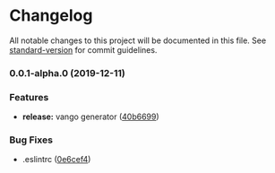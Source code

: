 # Changelog

All notable changes to this project will be documented in this file. See [standard-version](https://github.com/conventional-changelog/standard-version) for commit guidelines.

### 0.0.1-alpha.0 (2019-12-11)


### Features

* **release:** vango generator ([40b6699](https://github.com/vangojs/generator-vango/commit/40b6699acd810fc209ece50b648919fb97408488))


### Bug Fixes

* .eslintrc ([0e6cef4](https://github.com/vangojs/generator-vango/commit/0e6cef4bf2d8b3d247e18dc19a84aed3586662bf))
